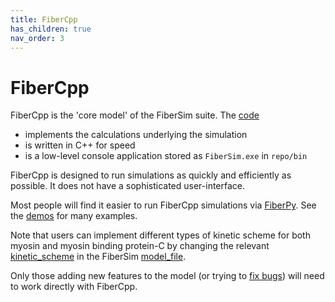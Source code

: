 ```yaml
---
title: FiberCpp
has_children: true
nav_order: 3
---
```


# FiberCpp

FiberCpp is the 'core model' of the FiberSim suite. The [code](code/code.html)
+ implements the calculations underlying the simulation
+ is written in C++ for speed
+ is a low-level console application stored as `FiberSim.exe` in `repo/bin`

FiberCpp is designed to run simulations as quickly and efficiently as possible. It does not have a sophisticated user-interface.

Most people will find it easier to run FiberCpp simulations via [FiberPy](../FiberPy/FiberPy.html). See the [demos](../demos/demos.html) for many examples.

Note that users can implement different types of kinetic scheme for both myosin and myosin binding protein-C by changing the relevant [kinetic_scheme](../structures/model/kinetic_scheme/kinetic_scheme.html) in the FiberSim [model_file](../structures/model/model.html).

Only those adding new features to the model (or trying to [fix bugs](http://github.com/campbell-muscle-lab/FiberSim/issues)) will need to work directly with FiberCpp. 